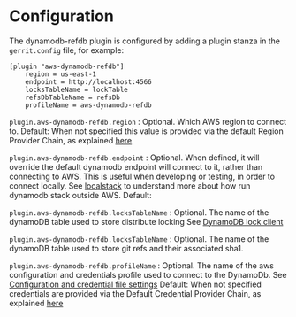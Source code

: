 Configuration
=========================

The dynamodb-refdb plugin is configured by adding a plugin stanza in the
`gerrit.config` file, for example:

```text
[plugin "aws-dynamodb-refdb"]
    region = us-east-1
    endpoint = http://localhost:4566
    locksTableName = lockTable
    refsDbTableName = refsDb
    profileName = aws-dynamodb-refdb
```

`plugin.aws-dynamodb-refdb.region`
:   Optional. Which AWS region to connect to.
Default: When not specified this value is provided via the default Region
Provider Chain, as explained [here](https://docs.aws.amazon.com/sdk-for-java/v1/developer-guide/credentials.html)

`plugin.aws-dynamodb-refdb.endpoint`
:   Optional. When defined, it will override the default dynamodb endpoint
will connect to it, rather than connecting to AWS. This is useful when
developing or testing, in order to connect locally.
See [localstack](https://github.com/localstack/localstack) to understand
more about how run dynamodb stack outside AWS.
Default: <empty>

`plugin.aws-dynamodb-refdb.locksTableName`
:   Optional. The name of the dynamoDB table used to store distribute locking
See [DynamoDB lock client](https://github.com/awslabs/amazon-dynamodb-lock-client)

`plugin.aws-dynamodb-refdb.locksTableName`
:   Optional. The name of the dynamoDB table used to store git refs and their
associated sha1.

`plugin.aws-dynamodb-refdb.profileName`
:   Optional. The name of the aws configuration and credentials profile used to
connect to the DynamoDb. See [Configuration and credential file settings](https://docs.aws.amazon.com/cli/latest/userguide/cli-configure-files.html)
Default: When not specified credentials are provided via the Default Credential
Provider Chain, as explained [here](https://docs.aws.amazon.com/sdk-for-java/v1/developer-guide/credentials.html)



